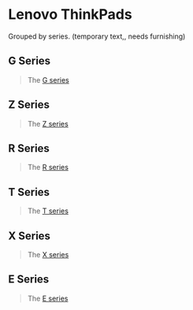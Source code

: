 <!-- TITLE: Lenovo -->
<!-- SUBTITLE: An index of Lenovo manufactured ThinkPads -->

# Lenovo ThinkPads
Grouped by series. (temporary text,, needs furnishing)

## G Series
> The [G series](../thinkpads/lenovo/g-series)
## Z Series
> The [Z series](../thinpads/lenovo/z-series)
##  R Series
> The [R series](../thinkpads/lenovo/r-series)
## T Series
> The [T series](../thinkpads/lenovo/t-series)
## X Series
> The [X series](../thinkpads/lenovo/x-series)
## E Series
> The [E series](../thinkpads/lenovo/e-series)